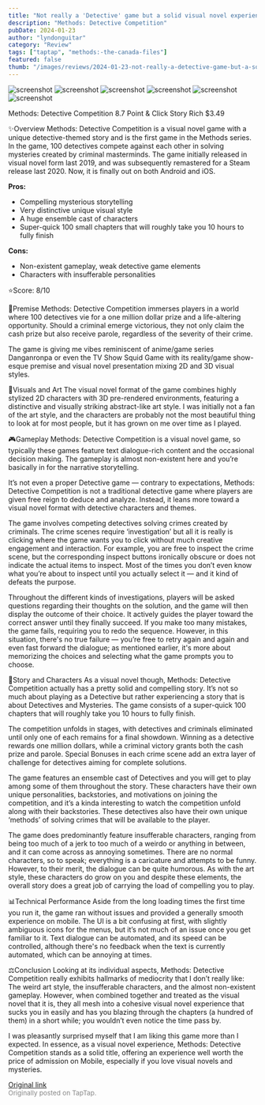 ```yaml
---
title: "Not really a 'Detective' game but a solid visual novel experience nonetheless | Review - Methods"
description: "Methods: Detective Competition"
pubDate: 2024-01-23
author: "lyndonguitar"
category: "Review"
tags: ["taptap", "methods:-the-canada-files"]
featured: false
thumb: "/images/reviews/2024-01-23-not-really-a-detective-game-but-a-solid-visual-novel-experience-nonetheless--review---met-0.avif"
---
```


<div class="gallery">
  <img src="/images/reviews/2024-01-23-not-really-a-detective-game-but-a-solid-visual-novel-experience-nonetheless--review---met-0.avif" alt="screenshot" />
  <img src="/images/reviews/2024-01-23-not-really-a-detective-game-but-a-solid-visual-novel-experience-nonetheless--review---met-1.avif" alt="screenshot" />
  <img src="/images/reviews/2024-01-23-not-really-a-detective-game-but-a-solid-visual-novel-experience-nonetheless--review---met-2.avif" alt="screenshot" />
  <img src="/images/reviews/2024-01-23-not-really-a-detective-game-but-a-solid-visual-novel-experience-nonetheless--review---met-3.avif" alt="screenshot" />
  <img src="/images/reviews/2024-01-23-not-really-a-detective-game-but-a-solid-visual-novel-experience-nonetheless--review---met-4.avif" alt="screenshot" />
  <img src="/images/reviews/2024-01-23-not-really-a-detective-game-but-a-solid-visual-novel-experience-nonetheless--review---met-5.avif" alt="screenshot" />
</div>

Methods: Detective Competition
8.7
Point & Click
Story Rich
$3.49

✨Overview
Methods: Detective Competition is a visual novel game with a unique detective-themed story and is the first game in the Methods series. In the game, 100 detectives compete against each other in solving mysteries created by criminal masterminds. The game initially released in visual novel form last 2019, and was subsequently remastered for a Steam release last 2020. Now, it is finally out on both Android and iOS.


**Pros:**
- Compelling mysterious storytelling
- Very distinctive unique visual style
- A huge ensemble cast of characters
- Super-quick 100 small chapters that will roughly take you 10 hours to fully finish



**Cons:**
- Non-existent gameplay, weak detective game elements
- Characters with insufferable personalities


⭐️Score: 8/10

📖Premise
Methods: Detective Competition immerses players in a world where 100 detectives vie for a one million dollar prize and a life-altering opportunity. Should a criminal emerge victorious, they not only claim the cash prize but also receive parole, regardless of the severity of their crime.

The game is giving me vibes reminiscent of anime/game series Danganronpa or even the TV Show Squid Game with its reality/game show-esque premise and visual novel presentation mixing 2D and 3D visual styles.

🎨Visuals and Art
The visual novel format of the game combines highly stylized 2D characters with 3D pre-rendered environments, featuring a distinctive and visually striking abstract-like art style. I was initially not a fan of the art style, and the characters are probably not the most beautiful thing to look at for most people, but it has grown on me over time as I played.

🎮Gameplay
Methods: Detective Competition is a visual novel game, so typically these games feature text dialogue-rich content and the occasional decision making. The gameplay is almost non-existent here and you’re basically in for the narrative storytelling.

It’s not even a proper Detective game — contrary to expectations, Methods: Detective Competition is not a traditional detective game where players are given free reign to deduce and analyze. Instead, it leans more toward a visual novel format with detective characters and themes.

The game involves competing detectives solving crimes created by criminals. The crime scenes require ‘investigation’ but all it is really is clicking where the game wants you to click without much creative engagement and interaction. For example, you are free to inspect the crime scene, but the corresponding inspect buttons ironically obscure or does not indicate the actual items to inspect. Most of the times you don’t even know what you’re about to inspect until you actually select it — and it kind of defeats the purpose.

Throughout the different kinds of investigations, players will be asked questions regarding their thoughts on the solution, and the game will then display the outcome of their choice. It actively guides the player toward the correct answer until they finally succeed. If you make too many mistakes, the game fails, requiring you to redo the sequence. However, in this situation, there's no true failure — you’re free to retry again and again and even fast forward the dialogue; as mentioned earlier, it's more about memorizing the choices and selecting what the game prompts you to choose.

📜Story and Characters
As a visual novel though, Methods: Detective Competition actually has a pretty solid and compelling story. It’s not so much about playing as a Detective but rather experiencing a story that is about Detectives and Mysteries. The game consists of a super-quick 100 chapters that will roughly take you 10 hours to fully finish.

The competition unfolds in stages, with detectives and criminals eliminated until only one of each remains for a final showdown. Winning as a detective rewards one million dollars, while a criminal victory grants both the cash prize and parole. Special Bonuses in each crime scene add an extra layer of challenge for detectives aiming for complete solutions.

The game features an ensemble cast of Detectives and you will get to play among some of them throughout the story. These characters have their own unique personalities, backstories, and motivations on joining the competition, and it’s a kinda interesting to watch the competition unfold along with their backstories. These detectives also have their own unique ‘methods’ of solving crimes that will be available to the player.

The game does predominantly feature insufferable characters, ranging from being too much of a jerk to too much of a weirdo or anything in between, and it can come across as annoying sometimes. There are no normal characters, so to speak; everything is a caricature and attempts to be funny. However, to their merit, the dialogue can be quite humorous. As with the art style, these characters do grow on you and despite these elements, the overall story does a great job of carrying the load of compelling you to play.

📊Technical Performance
Aside from the long loading times the first time you run it, the game ran without issues and provided a generally smooth experience on mobile. The UI is a bit confusing at first, with slightly ambiguous icons for the menus, but it’s not much of an issue once you get familiar to it. Text dialogue can be automated, and its speed can be controlled, although there's no feedback when the text is currently automated, which can be annoying at times.

⚖️Conclusion
Looking at its individual aspects, Methods: Detective Competition really exhibits hallmarks of mediocrity that I don’t really like: The weird art style, the insufferable characters, and the almost non-existent gameplay. However, when combined together and treated as the visual novel that it is, they all mesh into a cohesive visual novel experience that sucks you in easily and has you blazing through the chapters (a hundred of them) in a short while; you wouldn’t even notice the time pass by.

I was pleasantly surprised myself that I am liking this game more than I expected. In essence, as a visual novel experience, Methods: Detective Competition stands as a solid title, offering an experience well worth the price of admission on Mobile, especially if you love visual novels and mysteries.

[Original link](https://www.taptap.io/post/6858719)<br><span style="font-size: 0.95em; color: #888;">Originally posted on TapTap.</span>
